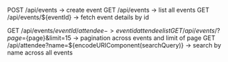 POST /api/events -> create event
GET /api/events -> list all events
GET /api/events/${eventId} -> fetch event details by id

GET /api/events/${eventId}/attendee -> event id attendee list
GET /api/events/?page=${page}&limit=15 -> pagination across events and limit of page 
GET /api/attendee?name=${encodeURIComponent(searchQuery)} -> search by name across all events